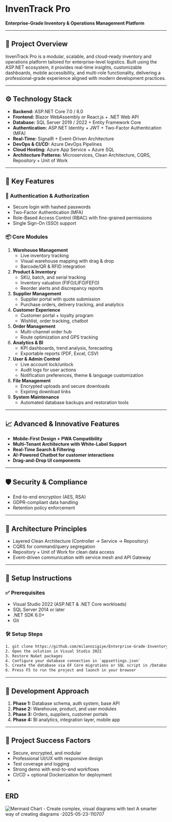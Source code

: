 # InvenTrack Pro

**Enterprise-Grade Inventory & Operations Management Platform**

---

## 📌 Project Overview
InvenTrack Pro is a modular, scalable, and cloud-ready inventory and operations platform tailored for enterprise-level logistics. Built using the ASP.NET ecosystem, it provides real-time insights, customizable dashboards, mobile accessibility, and multi-role functionality, delivering a professional-grade experience aligned with modern development practices.

---

## ⚙️ Technology Stack
- **Backend:** ASP.NET Core 7.0 / 8.0
- **Frontend:** Blazor WebAssembly or React.js + .NET Web API
- **Database:** SQL Server 2019 / 2022 + Entity Framework Core
- **Authentication:** ASP.NET Identity + JWT + Two-Factor Authentication (MFA)
- **Real-Time:** SignalR + Event-Driven Architecture
- **DevOps & CI/CD:** Azure DevOps Pipelines
- **Cloud Hosting:** Azure App Service + Azure SQL
- **Architecture Patterns:** Microservices, Clean Architecture, CQRS, Repository + Unit of Work

---

## 🧠 Key Features

### 🔐 Authentication & Authorization
- Secure login with hashed passwords
- Two-Factor Authentication (MFA)
- Role-Based Access Control (RBAC) with fine-grained permissions
- Single Sign-On (SSO) support

### 📦 Core Modules
1. **Warehouse Management**
   - Live inventory tracking
   - Visual warehouse mapping with drag & drop
   - Barcode/QR & RFID integration
2. **Product & Inventory**
   - SKU, batch, and serial tracking
   - Inventory valuation (FIFO/LIFO/FEFO)
   - Reorder alerts and discrepancy reports
3. **Supplier Management**
   - Supplier portal with quote submission
   - Purchase orders, delivery tracking, and analytics
4. **Customer Experience**
   - Customer portal + loyalty program
   - Wishlist, order tracking, chatbot
5. **Order Management**
   - Multi-channel order hub
   - Route optimization and GPS tracking
6. **Analytics & BI**
   - KPI dashboards, trend analysis, forecasting
   - Exportable reports (PDF, Excel, CSV)
7. **User & Admin Control**
   - Live account lock/unlock
   - Audit logs for user actions
   - Notification preferences, theme & language customization
8. **File Management**
   - Encrypted uploads and secure downloads
   - Expiring download links
9. **System Maintenance**
   - Automated database backups and restoration tools
   
---

## 📈 Advanced & Innovative Features
- **Mobile-First Design + PWA Compatibility**
- **Multi-Tenant Architecture with White-Label Support**
- **Real-Time Search & Filtering**
- **AI-Powered Chatbot for customer interactions**
- **Drag-and-Drop UI components**

---

## 🛡️ Security & Compliance
- End-to-end encryption (AES, RSA)
- GDPR-compliant data handling
- Retention policy enforcement

---

## 🧱 Architecture Principles
- Layered Clean Architecture (Controller → Service → Repository)
- CQRS for command/query segregation
- Repository + Unit of Work for clean data access
- Event-driven communication with service mesh and API Gateway

---

## 🚀 Setup Instructions

### ✅ Prerequisites
- Visual Studio 2022 (ASP.NET & .NET Core workloads)
- SQL Server 2014 or later
- .NET SDK 6.0+
- Git

### 🛠️ Setup Steps
```bash
1. git clone https://github.com/milannzigiye/Enterprise-Grade-Inventory-and-Operations-Management-System.git
2. Open the solution in Visual Studio 2022
3. Restore NuGet packages
4. Configure your database connection in `appsettings.json`
5. Create the database via EF Core migrations or SQL script in /Database/
6. Press F5 to run the project and launch in your browser
```

---

## 🧪 Development Approach
1. **Phase 1:** Database schema, auth system, base API
2. **Phase 2:** Warehouse, product, and user modules
3. **Phase 3:** Orders, suppliers, customer portals
4. **Phase 4:** BI analytics, integration layer, mobile app

---

## 📌 Project Success Factors
- Secure, encrypted, and modular
- Professional UI/UX with responsive design
- Test coverage and logging
- Strong demo with end-to-end workflows
- CI/CD + optional Dockerization for deployment
- 
## ERD

![Mermaid Chart - Create complex, visual diagrams with text  A smarter way of creating diagrams -2025-05-23-110707](https://github.com/user-attachments/assets/b905d2dd-487a-4ce1-b20b-73eef9adf068)

